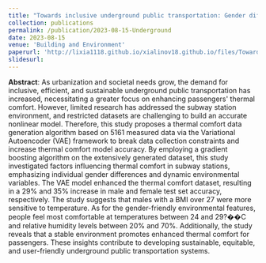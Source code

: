 ```yaml
---
title: "Towards inclusive underground public transportation: Gender differences on thermal comfort"
collection: publications
permalink: /publication/2023-08-15-Underground
date: 2023-08-15
venue: 'Building and Environment'
paperurl: 'http://lixia1118.github.io/xialinov18.github.io/files/Towards inclusive underground public transportation.pdf'
slidesurl:
---
```

 **Abstract**: As urbanization and societal needs grow, the demand for inclusive, efficient, and sustainable underground public transportation has increased, necessitating a greater focus on enhancing passengers' thermal comfort. However, limited research has addressed the subway station environment, and restricted datasets are challenging to build an accurate nonlinear model. Therefore, this study proposes a thermal comfort data generation algorithm based on 5161 measured data via the Variational Autoencoder (VAE) framework to break data collection constraints and increase thermal comfort model accuracy. By employing a gradient boosting algorithm on the extensively generated dataset, this study investigated factors influencing thermal comfort in subway stations, emphasizing individual gender differences and dynamic environmental variables. The VAE model enhanced the thermal comfort dataset, resulting in a 29% and 35% increase in male and female test set accuracy, respectively. The study suggests that males with a BMI over 27 were more sensitive to temperature. As for the gender-friendly environmental features, people feel most comfortable at temperatures between 24 and 29?��C and relative humidity levels between 20% and 70%. Additionally, the study reveals that a stable environment promotes enhanced thermal comfort for passengers. These insights contribute to developing sustainable, equitable, and user-friendly underground public transportation systems.